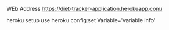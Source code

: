 WEb Address
https://diet-tracker-application.herokuapp.com/

heroku setup
use
heroku config:set Variable='variable info'